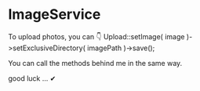# ImageService
To upload photos, you can 
👇
Upload::setImage( image )->setExclusiveDirectory( imagePath )->save();

You can call the methods behind me in the same way.

good luck ... ✔
